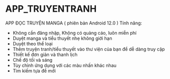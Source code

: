 # APP_TRUYENTRANH
APP ĐỌC TRUYỆN MANGA ( phiên bản Android 12.0 )
Tính năng:
+ Không cần đăng nhập, Không có quảng cáo, luôn miễn phí
+ Duyệt manga và tiểu thuyết nhẹ không giới hạn
+ Duyệt theo thể loại
+ Thêm truyện tranh/tiểu thuyết vào thư viện của bạn để dễ dàng truy cập
+ Thiết kế đơn giản và thanh lịch
+ Chế độ tối và sáng
+ Tùy chỉnh ứng dụng với các màu nhấn khác nhau
+ Tìm kiếm tựa đề mới

